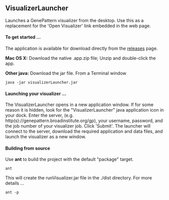 ## VisualizerLauncher
Launches a GenePattern visualizer from the desktop. Use this as a replacement for the 'Open Visualizer' link embedded in the web page. 

#### To get started ...
The application is available for download directly from the [releases](https://github.com/genepattern/VisualizerLauncher/releases/latest) page. 

**Mac OS X:** Download the native .app.zip file; Unzip and double-click the app.

**Other java:** Download the jar file. From a Terminal window

    java -jar visualizerLauncher.jar
    
#### Launching your visualizer ...
The VisualizerLauncher opens in a new application window. If for some reason it is hidden, look for the "VisualizerLauncher" java application icon in your dock. Enter the server, (e.g. http(s)://genepattern.broadinstitute.org/gp), your username, password, and the job number of your visualizer job. Click 'Submit'. The launcher will connect to the server, download the required application and data files, and launch the visualizer as a new window.

#### Building from source
Use **ant** to build the project with the default "package" target.

    ant 
    
This will create the runVisualizer.jar file in the ./dist directory. For more details ...

    ant -p


